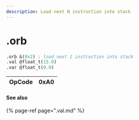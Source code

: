 ```yaml
---
description: Load next N instruction into stack
---
```


# .orb

```scheme
.orb &(0x2) ; load next 2 instruction into stack
.val @float_t(15.0)
.var @float_t(0.0)
```

| OpCode | 0xA0 |
| :--- | :--- |


#### See also

{% page-ref page=".val.md" %}



